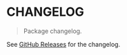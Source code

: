 # CHANGELOG

> Package changelog.

See [GitHub Releases](https://github.com/stdlib-js/stats-incr-mvmr/releases) for the changelog.